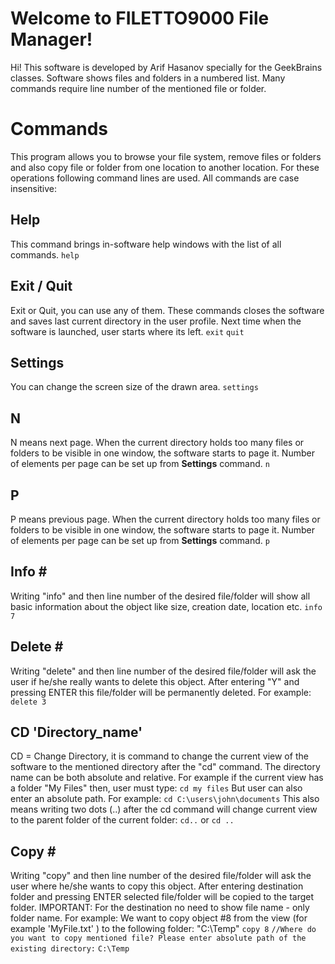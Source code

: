 # Welcome to FILETTO9000 File Manager!

Hi! This software is developed by Arif Hasanov specially for the GeekBrains classes. Software shows files and folders in a numbered list. Many commands require line number of the mentioned file or folder.


# Commands

This program allows you to browse your file system, remove files or folders and also copy file or folder from one location to another location. For these operations following command lines are used. All commands are case insensitive:

## Help

This command brings in-software help windows with the list of all commands.
`help`

## Exit / Quit

Exit or Quit, you can use any of them. These commands closes the software and saves last current directory in the user profile. Next time when the software is launched, user starts where its left.
`exit`
`quit`

## Settings

You can change the screen size of the drawn area.
`settings`

## N

N means next page. When the current directory holds too many files or folders to be visible in one window, the software starts to page it. Number of elements per page can be set up from **Settings** command. 
`n`

## P

P means previous page. When the current directory holds too many files or folders to be visible in one window, the software starts to page it. Number of elements per page can be set up from **Settings** command. 
`p`

## Info \#

Writing "info" and then line number of the desired file/folder will show all basic information about the object like size, creation date, location etc.
`info 7`

## Delete \#

Writing "delete" and then line number of the desired file/folder will ask the user if he/she really wants to delete this object. After entering "Y" and pressing ENTER this file/folder will be permanently deleted. For example:
`delete 3`

## CD 'Directory_name'

CD = Change Directory, it is command to change the current view of the software to the mentioned directory after the "cd" command. The directory name can be both absolute and relative. For example if the current view has a folder "My Files" then, user must type:
`cd my files`
But user can also enter an absolute path. For example:
`cd C:\users\john\documents`
This also means writing two dots (..) after the cd command will change current view to the parent folder of the current folder:
`cd..`
or 
`cd ..`

## Copy \#

Writing "copy" and then line number of the desired file/folder will ask the user where he/she wants to copy this object. After entering destination folder and pressing ENTER selected file/folder will be copied to the target folder. IMPORTANT: For the destination no need to show file name - only folder name. For example:
We want to copy object #8 from the view (for example 'MyFile.txt' ) to the following folder: "C:\Temp"
`copy 8`
`//Where do you want to copy mentioned file? Please enter absolute path of the existing directory:`
`C:\Temp`

